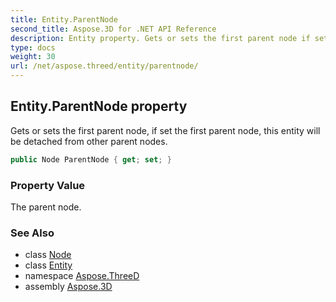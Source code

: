 ```yaml
---
title: Entity.ParentNode
second_title: Aspose.3D for .NET API Reference
description: Entity property. Gets or sets the first parent node if set the first parent node this entity will be detached from other parent nodes
type: docs
weight: 30
url: /net/aspose.threed/entity/parentnode/
---
```

## Entity.ParentNode property

Gets or sets the first parent node, if set the first parent node, this entity will be detached from other parent nodes.

```csharp
public Node ParentNode { get; set; }
```

### Property Value

The parent node.

### See Also

* class [Node](../../node/)
* class [Entity](../)
* namespace [Aspose.ThreeD](../../entity/)
* assembly [Aspose.3D](../../../)


